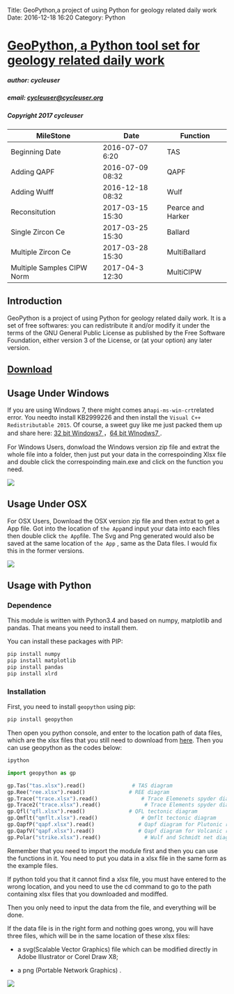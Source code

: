 Title: GeoPython,a project of using Python for geology related daily work
Date: 2016-12-18 16:20
Category: Python


# [GeoPython, a Python tool set for geology related daily work](https://github.com/chinageology/GeoPython)



##### author: cycleuser

##### email: cycleuser@cycleuser.org

##### Copyright 2017 cycleuser


|MileStone|Date|Function|
|--|--|--|
|Beginning Date|2016-07-07 6:20|TAS|
|Adding QAPF|2016-07-09 08:32|QAPF|
|Adding Wulff|2016-12-18 08:32|Wulf|
|Reconsitution|2017-03-15 15:30|Pearce and  Harker|
|Single Zircon Ce|2017-03-25 15:30|Ballard|
|Multiple Zircon Ce|2017-03-28 15:30|MultiBallard|
|Multiple Samples CIPW Norm|2017-04-3 12:30|MultiCIPW|

## Introduction

GeoPython is a project of using Python for geology related daily work. It is a set of free softwares: you can redistribute it and/or modify it under the terms of the GNU General Public License as published by the Free Software Foundation, either version 3 of the License, or (at your option) any later version.

## [Download](https://github.com/chinageology/GeoPython/blob/master/Download.md)

## Usage Under Windows


If you are using Windows 7, there might comes an`api-ms-win-crt`related error. You needto install KB2999226 and then install the `Visual C++ Redistributable 2015`.
Of course, a sweet guy like me just packed them up and share here: [32 bit Windows7 ](https://pan.baidu.com/s/1kVwSQ95)，[64 bit WInodws7 ](https://pan.baidu.com/s/1qY34ocW).

For Windows Users, donwload the Windows version zip file and extrat the whole file into a folder, then just put your data in the correspoinding Xlsx file and double click the correspoinding main.exe and click on the function you need.

![](https://github.com/chinageology/GeoPython/blob/master/Usage.png?raw=true)

## Usage Under OSX

For OSX Users, Download the OSX version zip file  and then extrat to get a App file. Got into the location of  `the App`and input your data into each files then double click `the App`file. The Svg and Png generated would also be saved at the same location of `the App` , same as the Data files. I would fix this in the former versions.

![](https://github.com/chinageology/GeoPython/blob/master/OSXUsage.png?raw=true)




## Usage with Python


### Dependence

This module is written with Python3.4 and based on numpy, matplotlib and pandas. That means you need to install them.

You can install these packages with PIP:

```Python
pip install numpy
pip install matplotlib
pip install pandas
pip install xlrd
```

### Installation
First, you need to install `geopython` using pip:

```Bash
pip install geopython
```

Then open you python console, and enter to the location path of data files, which are the xlsx files that  you still need to download from  [here](https://github.com/chinageology/GeoPython/blob/master/DataFileSamples.zip). Then you can use geopython as the codes below:

```Bash
ipython
```

```Python
import geopython as gp

gp.Tas("tas.xlsx").read()               # TAS diagram
gp.Ree("ree.xlsx").read()              # REE diagram
gp.Trace("trace.xlsx").read()              # Trace Elemenets spyder diagram
gp.Trace2("trace.xlsx").read()              # Trace Elements spyder diagram with a nother elements sequence
gp.Qfl("qfl.xlsx").read()              # QFL tectonic diagram
gp.Qmflt("qmflt.xlsx").read()              # Qmflt tectonic diagram
gp.QapfP("qapf.xlsx").read()              # Qapf diagram for Plutonic rocks
gp.QapfV("qapf.xlsx").read()              # Qapf diagram for Volcanic rocks
gp.Polar("strike.xlsx").read()              # Wulf and Schmidt net diagram of structure data
```

Remember that you need to import the module first and then you can use the functions in it.
You need to put you data in a xlsx file in the same form as the example files.

If python told you that it cannot find a xlsx file, you must have entered to the wrong location, and you need to use the cd command to go to the path containing xlsx files that you downloaded and modiffed.

Then you only need to input the data from the file, and everything will be done.

If the data file is in the right form and nothing goes wrong, you will have three files, which will be in the same location of these xlsx files:

* a svg(Scalable Vector Graphics) file which can be modified directly in Adobe Illustrator or Corel Draw X8;


* a png (Portable Network Graphics) .


![](https://github.com/chinageology/GeoPython/blob/master/Sample.png?raw=true)

